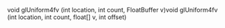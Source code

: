 void glUniform4fv (int location, int count, FloatBuffer v)void glUniform4fv (int location, int count, float[] v, int offset)